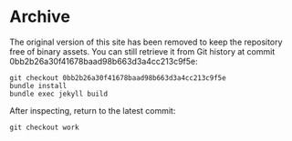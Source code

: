 # Archive

The original version of this site has been removed to keep the repository free of binary assets. You can still retrieve it from Git history at commit 0bb2b26a30f41678baad98b663d3a4cc213c9f5e:

```
git checkout 0bb2b26a30f41678baad98b663d3a4cc213c9f5e
bundle install
bundle exec jekyll build
```

After inspecting, return to the latest commit:

```
git checkout work
```

